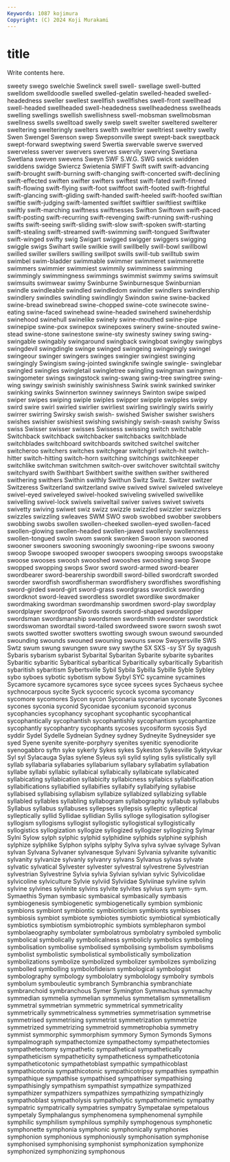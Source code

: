 ```yaml
---
Keywords: 1087 kojimura
Copyright: (C) 2024 Koji Murakami
---
```


# title

Write contents here.



sweety swego swelchie Swelinck swell swell- swellage swell-butted swelldom
swelldoodle swelled swelled-gelatin swelled-headed swelled-headedness sweller swellest swellfish swellfishes swell-front
swellhead swell-headed swellheaded swell-headedness swellheadedness swellheads swelling swellings swellish swellishness
swell-mobsman swellmobsman swellness swells swelltoad swelly swelp swelt swelter sweltered
swelterer sweltering swelteringly swelters swelth sweltrier sweltriest sweltry swelty Swen
Swengel Swenson swep Swepsonville swept swept-back sweptback swept-forward sweptwing swerd
Swertia swervable swerve swerved swerveless swerver swervers swerves swervily swerving
Swetiana Swetlana sweven swevens Sweyn SWF S.W.G. SWG swick swidden
swiddens swidge Swiercz Swietenia SWIFT Swift swift swift-advancing swift-brought swift-burning
swift-changing swift-concerted swift-declining swift-effected swiften swifter swifters swiftest swift-fated swift-finned
swift-flowing swift-flying swift-foot swiftfoot swift-footed swift-frightful swift-glancing swift-gliding swift-handed swift-heeled
swift-hoofed swiftian swiftie swift-judging swift-lamented swiftlet swiftlier swiftliest swiftlike swiftly
swift-marching swiftness swiftnesses Swifton Swiftown swift-paced swift-posting swift-recurring swift-revenging swift-running
swift-rushing swifts swift-seeing swift-sliding swift-slow swift-spoken swift-starting swift-stealing swift-streamed swift-swimming
swift-tongued Swiftwater swift-winged swifty swig Swigart swigged swigger swiggers swigging
swiggle swigs Swihart swile swilkie swill swillbelly swill-bowl swillbowl swilled
swiller swillers swilling swillpot swills swill-tub swilltub swim swimbel swim-bladder
swimmable swimmer swimmeret swimmerette swimmers swimmier swimmiest swimmily swimminess swimming
swimmingly swimmingness swimmings swimmist swimmy swims swimsuit swimsuits swimwear swimy
Swinburne Swinburnesque Swinburnian swindle swindleable swindled swindledom swindler swindlers swindlership
swindlery swindles swindling swindlingly Swindon swine swine-backed swine-bread swinebread swine-chopped
swine-cote swinecote swine-eating swine-faced swinehead swine-headed swineherd swineherdship swinehood swinehull
swinelike swinely swine-mouthed swine-pipe swinepipe swine-pox swinepox swinepoxes swinery swine-snouted
swine-stead swine-stone swinestone swine-sty swinesty swiney swing swing- swingable swingably
swingaround swingback swingboat swingby swingbys swingdevil swingdingle swinge swinged swingeing
swingeingly swingel swingeour swinger swingers swinges swingier swingiest swinging swingingly
Swingism swing-jointed swingknife swingle swingle- swinglebar swingled swingles swingletail swingletree
swingling swingman swingmen swingometer swings swingstock swing-swang swing-tree swingtree swing-wing
swingy swinish swinishly swinishness Swink swink swinked swinker swinking swinks
Swinnerton swinney swinneys Swinton swipe swiped swiper swipes swiping swiple
swiples swipper swipple swipples swipy swird swire swirl swirled swirlier
swirliest swirling swirlingly swirls swirly swirrer swirring Swirsky swish swish-
swished Swisher swisher swishers swishes swishier swishiest swishing swishingly swish-swash
swishy Swiss swiss Swisser swisser swisses Swissess swissing switch switchable
Switchback switchback switchbacker switchbacks switchblade switchblades switchboard switchboards switched switchel
switcher switcheroo switchers switches switchgear switchgirl switch-hit switch-hitter switch-hitting switch-horn
switching switchings switchkeeper switchlike switchman switchmen switch-over switchover switchtail switchy
switchyard swith Swithbart Swithbert swithe swithen swither swithered swithering swithers
Swithin swithly Swithun Switz Switz. Switzer switzer Switzeress Switzerland switzerland
swive swived swivel swiveled swiveleye swivel-eyed swiveleyed swivel-hooked swiveling swivelled
swivellike swivelling swivel-lock swivels swiveltail swiver swives swivet swivets swivetty
swiving swiwet swiz swizz swizzle swizzled swizzler swizzlers swizzles swizzling
swleaves SWM SWO swob swobbed swobber swobbers swobbing swobs swollen
swollen-cheeked swollen-eyed swollen-faced swollen-glowing swollen-headed swollen-jawed swollenly swollenness swollen-tongued swoln
swom swonk swonken Swoon swoon swooned swooner swooners swooning swooningly
swooning-ripe swoons swoony swoop Swoope swooped swooper swoopers swooping swoops
swoopstake swoose swooses swoosh swooshed swooshes swooshing swop Swope swopped
swopping swops Swor sword sword-armed sword-bearer swordbearer sword-bearership swordbill sword-billed
swordcraft sworded sworder swordfish swordfisherman swordfishery swordfishes swordfishing sword-girded sword-girt
sword-grass swordgrass swordick swording swordknot sword-leaved swordless swordlet swordlike swordmaker
swordmaking swordman swordmanship swordmen sword-play swordplay swordplayer swordproof Swords swords
sword-shaped swordslipper swordsman swordsmanship swordsmen swordsmith swordster swordstick swordswoman swordtail
sword-tailed swordweed swore sworn swosh swot swots swotted swotter swotters
swotting swough swoun swound swounded swounding swounds swouned swouning swouns
swow Swoyersville SWS Swtz swum swung swungen swure swy swythe
SX SXS -sy SY Sy syagush Sybaris sybarism sybarist Sybarital
Sybaritan Sybarite sybarite sybarites Sybaritic sybaritic Sybaritical sybaritical Sybaritically sybaritically
Sybaritish sybaritish sybaritism Sybertsville Sybil Sybila Sybilla Sybille Syble Sybley
sybo syboes sybotic sybotism sybow Sybyl SYC sycamine sycamines Sycamore
sycamore sycamores syce sycee sycees syces Sychaeus sychee sychnocarpous sycite
Syck sycoceric sycock sycoma sycomancy sycomore sycomores Sycon sycon Syconaria
syconarian syconate Sycones sycones syconia syconid Syconidae syconium syconoid syconus
sycophancies sycophancy sycophant sycophantic sycophantical sycophantically sycophantish sycophantishly sycophantism sycophantize
sycophantly sycophantry sycophants sycoses sycosiform sycosis Syd syddir Sydel Sydelle
Sydneian Sydney sydney Sydneyite Sydneysider sye syed Syene syenite syenite-porphyry
syenites syenitic syenodiorite syenogabbro syftn syke sykerly Sykes sykes Sykeston
Sykesville Syktyvkar Syl syl Sylacauga Sylas sylene Syleus syli sylid
syling sylis sylistically syll syllab syllabaria syllabaries syllabarium syllabary syllabatim
syllabation syllabe syllabi syllabic syllabical syllabically syllabicate syllabicated syllabicating syllabication
syllabicity syllabicness syllabics syllabification syllabifications syllabified syllabifies syllabify syllabifying syllabise
syllabised syllabising syllabism syllabize syllabized syllabizing syllable syllabled syllables syllabling
syllabogram syllabography syllabub syllabubs Syllabus syllabus syllabuses syllepses syllepsis sylleptic
sylleptical sylleptically syllid Syllidae syllidian Syllis sylloge syllogisation syllogiser syllogism
syllogisms syllogist syllogistic syllogistical syllogistically syllogistics syllogization syllogize syllogized syllogizer
syllogizing Sylmar Sylni Sylow sylph sylphic sylphid sylphidine sylphids sylphine
sylphish sylphize sylphlike Sylphon sylphs sylphy Sylva sylva sylvae sylvage
Sylvan sylvan Sylvana Sylvaner sylvanesque Sylvani Sylvania sylvanite sylvanitic sylvanity
sylvanize sylvanly sylvanry sylvans Sylvanus sylvas sylvate sylvatic sylvatical Sylvester
sylvester sylvestral sylvestrene Sylvestrian sylvestrian Sylvestrine Sylvia sylvia Sylvian sylvian
sylvic Sylvicolidae sylvicoline sylviculture Sylvie sylviid Sylviidae Sylviinae sylviine sylvin
sylvine sylvines sylvinite sylvins sylvite sylvites sylvius sym sym- sym.
Symaethis Syman symbasic symbasical symbasically symbasis symbiogenesis symbiogenetic symbiogenetically symbion
symbionic symbions symbiont symbiontic symbionticism symbionts symbioses symbiosis symbiot symbiote
symbiotes symbiotic symbiotical symbiotically symbiotics symbiotism symbiotrophic symbiots symblepharon symbol
symbolaeography symbolater symbolatrous symbolatry symboled symbolic symbolical symbolically symbolicalness symbolicly
symbolics symboling symbolisation symbolise symbolised symbolising symbolism symbolisms symbolist symbolistic
symbolistical symbolistically symbolization symbolizations symbolize symbolized symbolizer symbolizes symbolizing symbolled
symbolling symbolofideism symbological symbologist symbolography symbology symbololatry symbolology symbolry symbols
symbolum symbouleutic symbranch Symbranchia symbranchiate symbranchoid symbranchous Symer Symington Symmachus
symmachy symmedian symmelia symmelian symmelus symmetalism symmetallism symmetral symmetrian symmetric
symmetrical symmetricality symmetrically symmetricalness symmetries symmetrisation symmetrise symmetrised symmetrising symmetrist
symmetrization symmetrize symmetrized symmetrizing symmetroid symmetrophobia symmetry symmist symmorphic symmorphism
symmory Symon Symonds Symons sympalmograph sympathectomize sympathectomy sympathetectomies sympathetectomy sympathetic
sympathetical sympathetically sympatheticism sympatheticity sympatheticness sympatheticotonia sympatheticotonic sympathetoblast sympathic sympathicoblast
sympathicotonia sympathicotonic sympathicotripsy sympathies sympathin sympathique sympathise sympathised sympathiser sympathising
sympathisingly sympathism sympathist sympathize sympathized sympathizer sympathizers sympathizes sympathizing sympathizingly
sympathoblast sympatholysis sympatholytic sympathomimetic sympathy sympatric sympatrically sympatries sympatry Sympetalae
sympetalous sympetaly Symphalangus symphenomena symphenomenal symphile symphilic symphilism symphilous symphily
symphogenous symphonetic symphonette symphonia symphonic symphonically symphonies symphonion symphonious symphoniously
symphonisation symphonise symphonised symphonising symphonist symphonization symphonize symphonized symphonizing symphonous

